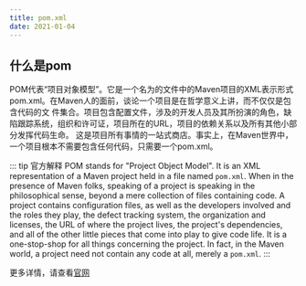 ```yaml
---
title: pom.xml
date: 2021-01-04
---
```


## 什么是pom

POM代表“项目对象模型”。它是一个名为的文件中的Maven项目的XML表示形式pom.xml。在Maven人的面前，谈论一个项目是在哲学意义上讲，而不仅仅是包含代码的文
件集合。项目包含配置文件，涉及的开发人员及其所扮演的角色，缺陷跟踪系统，组织和许可证，项目所在的URL，项目的依赖关系以及所有其他小部分发挥代码生命。
这是项目所有事情的一站式商店。事实上，在Maven世界中，一个项目根本不需要包含任何代码，只需要一个pom.xml。

::: tip 官方解释
POM stands for "Project Object Model". It is an XML representation of a Maven project held in a file named ```pom.xml```. When in the
presence of Maven folks, speaking of a project is speaking in the philosophical sense, beyond a mere collection of files containing
code. A project contains configuration files, as well as the developers involved and the roles they play, the defect tracking system,
the organization and licenses, the URL of where the project lives, the project's dependencies, and all of the other little pieces that
come into play to give code life. It is a one-stop-shop for all things concerning the project. In fact, in the Maven world, a project
need not contain any code at all, merely a ```pom.xml```.
:::

更多详情，请查看[官网](http://maven.apache.org/pom.html)
